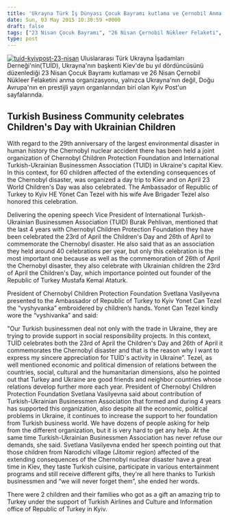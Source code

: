 ```yaml
---
title: 'Ukrayna Türk İş Dünyası Çocuk Bayramı kutlama ve Çernobil Anma Organizasyonu Kyiv Post''da'
date: Sun, 03 May 2015 10:30:59 +0000
draft: false
tags: ["23 Nisan Çocuk Bayramı", "26 Nisan Çernobil Nükleer Felaketi", "anma organizasyonu", "Doğu Avrupa", "kutlaması", "Kyiv Post", "TUİD (Türk Ukrayna İşadamları Derneği)"]
type: post
---
```


[![tuid-kyivpost-23-nisan](https://burakpehlivan.org/wp-content/uploads/2015/05/tuid-kyivpost-23-nisan.jpg)](https://burakpehlivan.org/wp-content/uploads/2015/05/tuid-kyivpost-23-nisan.jpg)
Uluslararası Türk Ukrayna İşadamları Derneği'nin(TUİD), Ukrayna'nın başkenti Kiev'de bu yıl dördüncüsünü düzenlediği 23 Nisan Çocuk Bayramı kutlaması ve 26 Nisan Çernobil Nükleer Felaketini anma organizasyonu, yalnızca Ukrayna'nın değil, Doğu Avrupa'nın en prestijli yayın organlarından biri olan Kyiv Post'un sayfalarında.


Turkish Business Community celebrates Children's Day with Ukrainian Children
----------------------------------------------------------------------------


With regard to the 29th anniversary of the largest environmental disaster in human history the Chernobyl nuclear accident there has been held a joint organization of Chernobyl Children Protection Foundation and International Turkish-Ukrainian Businessmen Association (TUID) in Ukraine's capital Kiev. In this context, for 60 children affected of the extending consequences of the Chernobyl disaster, was organized a day trip to Kiev and on April 23 World Children's Day was also celebrated. The Ambassador of Republic of Turkey to Kyiv HE Yönet Can Tezel with his wife Ave Brigader Tezel also honored this celebration.

Delivering the opening speech Vice President of International Turkish-Ukrainian Businessmen Association (TUID) Burak Pehlivan, mentioned that the last 4 years with Chernobyl Children Protection Foundation they have been celebrated the 23rd of April the Children's Day and 26th of April to commemorate the Chernobyl disaster. He also said that as an association they held around 40 celebrations per year, but only this celebration is the most important one because as well as the commemoration of 26th of April the Chernobyl disaster, they also celebrate with Ukrainian children the 23rd of April the Children's Day, which importance pointed out founder of the Republic of Turkey Mustafa Kemal Ataturk.

President of Chernobyl Children Protection Foundation Svetlana Vasilyevna presented to the Ambassador of Republic of Turkey to Kyiv Yonet Can Tezel the “vyshyvanka” embroidered by children’s hands. Yonet Can Tezel kindly wore the “vyshivanka” and said:

"Our Turkish businessmen deal not only with the trade in Ukraine, they are trying to provide support in social responsibility projects. In this context, TUİD celebrates both the 23rd of April the Children's Day and 26th of April it commemorates the Chernobyl disaster and that is the reason why I want to express my sincere appreciation for TUİD\`s activity in Ukraine”. Tezel, as well mentioned economic and political dimension of relations between the countries, social, cultural and the humanitarian dimensions, also he pointed out that Turkey and Ukraine are good friends and neighbor countries whose relations develop further more each year.
President of Chernobyl Children Protection Foundation Svetlana Vasilyevna said about contribution of Turkish-Ukrainian Businessmen Association that formed and during 4 years has supported this organization, also despite all the economic, political problems in Ukraine, it continues to increase the support to her foundation from Turkish business world. We have dozens of people asking for help from the different organization, but it is very hard to get any help. At the same time Turkish-Ukrainian Businessmen Association has never refuse our demands, she said. Svetlana Vasilyevna ended her speech pointing out that those children from Narodichi village (Jitomir region) affected of the extending consequences of the Chernobyl nuclear disaster have a great time in Kiev, they taste Turkish cuisine, participate in various entertainment programs and still receive different gifts, they're all here thanks to Turkish businessmen and “we will never forget them”, she ended her words.

There were 2 children and their families who got as a gift an amazing trip to Turkey under the support of Turkish Airlines and Culture and Information office of Republic of Turkey in Kyiv.